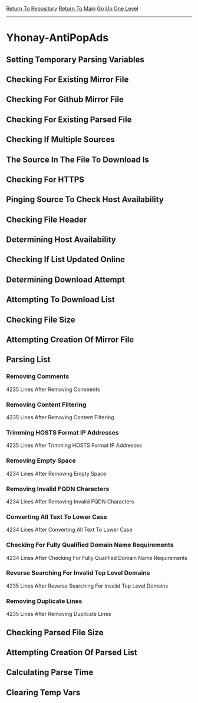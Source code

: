 [Return To Repository](https://github.com/deathbybandaid/piholeparser/)
[Return To Main](https://github.com/deathbybandaid/piholeparser/blob/master/RecentRunLogs/Mainlog.md)
[Go Up One Level](https://github.com/deathbybandaid/piholeparser/blob/master/RecentRunLogs/TopLevelScripts/30-Processing-Blacklists.md)
____________________________________
# Yhonay-AntiPopAds
## Setting Temporary Parsing Variables
## Checking For Existing Mirror File
## Checking For Github Mirror File
## Checking For Existing Parsed File
## Checking If Multiple Sources
## The Source In The File To Download Is
## Checking For HTTPS
## Pinging Source To Check Host Availability
## Checking File Header
## Determining Host Availability
## Checking If List Updated Online
## Determining Download Attempt
## Attempting To Download List
## Checking File Size
## Attempting Creation Of Mirror File
## Parsing List
### Removing Comments
4235 Lines After Removing Comments
### Removing Content Filtering
4235 Lines After Removing Content Filtering
### Trimming HOSTS Format IP Addresses
4235 Lines After Trimming HOSTS Format IP Addresses
### Removing Empty Space
4234 Lines After Removing Empty Space
### Removing Invalid FQDN Characters
4234 Lines After Removing Invalid FQDN Characters
### Converting All Text To Lower Case
4234 Lines After Converting All Text To Lower Case
### Checking For Fully Qualified Domain Name Requirements
4234 Lines After Checking For Fully Qualified Domain Name Requirements
### Reverse Searching For Invalid Top Level Domains
4235 Lines After Reverse Searching For Invalid Top Level Domains
### Removing Duplicate Lines
4235 Lines After Removing Duplicate Lines
## Checking Parsed File Size
## Attempting Creation Of Parsed List
## Calculating Parse Time
## Clearing Temp Vars
